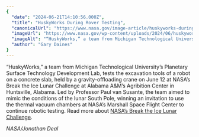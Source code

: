 ```yaml
---
{
  "date": "2024-06-21T14:10:56.000Z",
  "title": "HuskyWorks During Rover Testing",
  "canonicalUrl": "https://www.nasa.gov/image-article/huskyworks-during-rover-testing/",
  "imageUrl": "https://www.nasa.gov/wp-content/uploads/2024/06/huskyworks-during-rover-testing.jpg",
  "imageAlt": "“HuskyWorks,” a team from Michigan Technological University’s Planetary Surface Technology Development Lab, tests the excavation tools of a robot on a concrete slab, held by a gravity-offloading crane on June 12 at NASA’s Break the Ice Lunar Challenge at Alabama A&M’s Agribition Center in Huntsville, Alabama. Led by Professor Paul van Susante, the team aimed to mimic the conditions of the lunar South Pole, winning an invitation to use the thermal vacuum chambers at NASA’s Marshall Space Flight Center to continue robotic testing.",
  "author": "Gary Daines"
}
---
```


“HuskyWorks,” a team from Michigan Technological University’s Planetary Surface Technology Development Lab, tests the excavation tools of a robot on a concrete slab, held by a gravity-offloading crane on June 12 at NASA’s Break the Ice Lunar Challenge at Alabama A&M’s Agribition Center in Huntsville, Alabama. Led by Professor Paul van Susante, the team aimed to mimic the conditions of the lunar South Pole, winning an invitation to use the thermal vacuum chambers at NASA’s Marshall Space Flight Center to continue robotic testing. Read more about [NASA’s Break the Ice Lunar Challenge](https://www.nasa.gov/general/california-teams-win-1-5-million-in-nasas-break-the-ice-lunar-challenge/?utm_source=TWITTER&utm_medium=NASAPrize&utm_campaign=NASASocial&linkId=468107967).

_NASA/Jonathan Deal_

